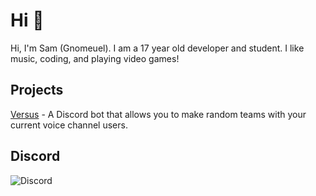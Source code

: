 # Hi 👋

Hi, I'm Sam (Gnomeuel). I am a 17 year old developer and student. I like music, coding, and playing video games!

## Projects

[Versus](https://discord.com/oauth2/authorize?client_id=837732310194454588&permissions=2164599888&scope=bot) - A Discord bot that allows you to make random teams with your current voice channel users. 

## Discord

![Discord](https://discord.c99.nl/widget/theme-4/388733878392717330.png)
